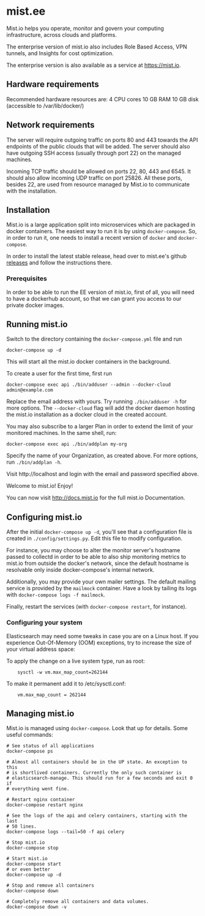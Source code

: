 # mist.ee

Mist.io helps you operate, monitor and govern your computing infrastructure,
across clouds and platforms.

The enterprise version of mist.io also includes Role Based Access, VPN tunnels,
and Insights for cost optimization.

The enterprise version is also available as a service at https://mist.io.


## Hardware requirements

Recommended hardware resources are:
    4 CPU cores
    10 GB RAM
    10 GB disk (accessible to /var/lib/docker/)

## Network requirements

The server will require outgoing traffic on ports 80 and 443 towards the API endpoints of the public clouds that will be added. The server should also have outgoing SSH access (usually through port 22) on the managed machines.

Incoming TCP traffic should be allowed on ports 22, 80, 443 and 6545. It should also allow incoming UDP traffic on port 25826. All these ports, besides 22, are used from resource managed by Mist.io to communicate with the installation.

## Installation

Mist.io is a large application split into microservices which are packaged in
docker containers. The easiest way to run it is by using `docker-compose`. So,
in order to run it, one needs to install a recent version of `docker` and
`docker-compose`.

In order to install the latest stable release, head over to mist.ee's github
[releases](https://github.com/mistio/mist.ee/releases/) and follow the
instructions there.


### Prerequisites

In order to be able to run the EE version of mist.io, first of all, you will
need to have a dockerhub account, so that we can grant you access to our
private docker images.


## Running mist.io

Switch to the directory containing the `docker-compose.yml` file and run

    docker-compose up -d

This will start all the mist.io docker containers in the background.

To create a user for the first time, first run

    docker-compose exec api ./bin/adduser --admin --docker-cloud admin@example.com

Replace the email address with yours. Try running `./bin/adduser -h` for more
options. The `--docker-cloud` flag will add the docker daemon hosting the
mist.io installation as a docker cloud in the created account.

You may also subscribe to a larger Plan in order to extend the limit of your
monitored machines. In the same shell, run:

    docker-compose exec api ./bin/addplan my-org

Specify the name of your Organization, as created above. For more options, run
`./bin/addplan -h`.

Visit http://localhost and login with the email and password specified above.

Welcome to mist.io! Enjoy!

You can now visit http://docs.mist.io for the full mist.io Documentation.


## Configuring mist.io

After the initial `docker-compose up -d`, you'll see that a configuration file
is created in `./config/settings.py`. Edit this file to modify configuration.

For instance, you may choose to alter the monitor server's hostname passed to
collectd in order to be able to also ship monitoring metrics to mist.io from
outside the docker's network, since the default hostname is resolvable only
inside docker-compose's internal network.

Additionally, you may provide your own mailer settings. The default mailing
service is provided by the `mailmock` container. Have a look by tailing its
logs with `docker-compose logs -f mailmock`.

Finally, restart the services (with `docker-compose restart`, for instance).


### Configuring your system

Elasticsearch may need some tweaks in case you are on a Linux host. If you
experience Out-Of-Memory (OOM) exceptions, try to increase the size of your
virtual address space:

To apply the change on a live system type, run as root:

        sysctl -w vm.max_map_count=262144

To make it permanent add it to /etc/sysctl.conf:

        vm.max_map_count = 262144


## Managing mist.io

Mist.io is managed using `docker-compose`. Look that up for details. Some
useful commands:

    # See status of all applications
    docker-compose ps

    # Almost all containers should be in the UP state. An exception to this
    # is shortlived containers. Currently the only such container is
    # elasticsearch-manage. This should run for a few seconds and exit 0 if
    # everything went fine.

    # Restart nginx container
    docker-compose restart nginx

    # See the logs of the api and celery containers, starting with the last
    # 50 lines.
    docker-compose logs --tail=50 -f api celery

    # Stop mist.io
    docker-compose stop

    # Start mist.io
    docker-compose start
    # or even better
    docker-compose up -d

    # Stop and remove all containers
    docker-compose down

    # Completely remove all containers and data volumes.
    docker-compose down -v
